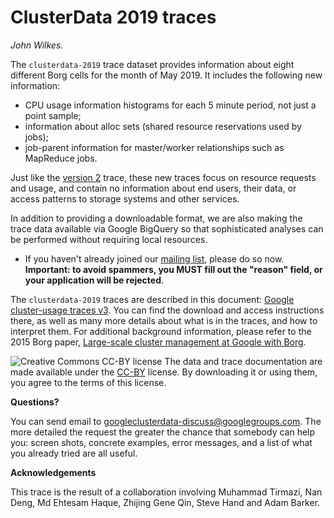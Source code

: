 # ClusterData 2019 traces

_John Wilkes._

The `clusterdata-2019` trace dataset provides information about eight different Borg cells for the month of May 2019.  It includes the following new information:

 * CPU usage information histograms for each 5 minute period, not just a point sample;
 * information about alloc sets (shared resource reservations used by jobs);
 * job-parent information for master/worker relationships such as MapReduce jobs.

Just like the [version 2](ClusterData2011_2.md) trace, these new traces focus on resource requests and usage, and contain no information about end users, their data, or access patterns to storage systems and other services. 

In addition to providing a downloadable format, we are also making the trace data available via Google BigQuery so that sophisticated analyses can be performed without requiring local resources. 

  * If you haven't already joined our
    [mailing list](https://groups.google.com/forum/#!forum/googleclusterdata-discuss),
    please do so now.
    **Important: to avoid spammers, you MUST fill out the "reason" field, or your application will be rejected**.
  
The `clusterdata-2019` traces are described in this document:
[Google cluster-usage traces v3](https://drive.google.com/file/d/10r6cnJ5cJ89fPWCgj7j4LtLBqYN9RiI9/view).  You can find the download and access instructions there, as well as many more details about what is in the traces, and how to interpret them. For additional background information, please refer to the 2015 Borg paper, [Large-scale cluster management at Google with Borg](https://ai.google/research/pubs/pub43438). 

![Creative Commons CC-BY license](https://i.creativecommons.org/l/by/4.0/88x31.png)
The data and trace documentation are made available under the
[CC-BY](https://creativecommons.org/licenses/by/4.0/) license.
By downloading it or using them, you agree to the terms of this license.

**Questions?**

You can send email to googleclusterdata-discuss@googlegroups.com.  The more detailed the request the greater the chance that somebody can help you: screen shots, concrete examples, error messages, and a list of what you already tried are all useful.

**Acknowledgements**

This trace is the result of a collaboration involving Muhammad Tirmazi, Nan Deng, Md Ehtesam Haque, Zhijing Gene Qin, Steve Hand and Adam Barker.
